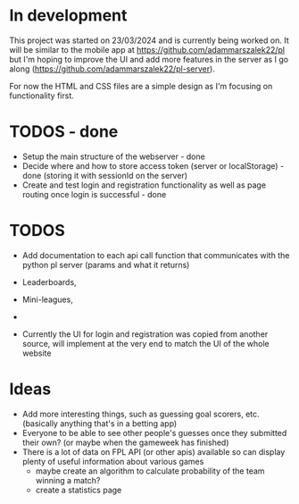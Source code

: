 # In development

This project was started on 23/03/2024 and is currently being worked on. It will be similar to the mobile app at https://github.com/adammarszalek22/pl but I'm hoping to improve the UI and add more features in the server as I go along (https://github.com/adammarszalek22/pl-server).

For now the HTML and CSS files are a simple design as I'm focusing on functionality first.

# TODOS - done

- Setup the main structure of the webserver - done
- Decide where and how to store access token (server or localStorage) - done (storing it with sessionId on the server)
- Create and test login and registration functionality as well as page routing once login is successful - done

# TODOS

- Add documentation to each api call function that communicates with the python pl server (params and what it returns)

- Leaderboards,
- Mini-leagues,
- 

- Currently the UI for login and registration was copied from another source, will implement at the very end to match the UI of the whole website

# Ideas

- Add more interesting things, such as guessing goal scorers, etc. (basically anything that's in a betting app)
- Everyone to be able to see other people's guesses once they submitted their own? (or maybe when the gameweek has finished)
- There is a lot of data on FPL API (or other apis) available so can display plenty of useful information about various games
    - maybe create an algorithm to calculate probability of the team winning a match?
    - create a statistics page